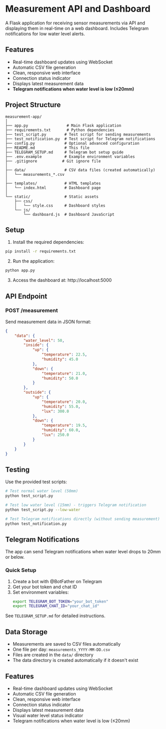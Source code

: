 # Measurement API and Dashboard

A Flask application for receiving sensor measurements via API and displaying them in real-time on a web dashboard. Includes Telegram notifications for low water level alerts.

## Features

- Real-time dashboard updates using WebSocket
- Automatic CSV file generation
- Clean, responsive web interface
- Connection status indicator
- Displays latest measurement data
- **Telegram notifications when water level is low (≤20mm)**

## Project Structure

```
measurement-app/
│
├── app.py                 # Main Flask application
├── requirements.txt       # Python dependencies
├── test_script.py        # Test script for sending measurements
├── test_notification.py  # Test script for Telegram notifications
├── config.py             # Optional advanced configuration
├── README.md             # This file
├── TELEGRAM_SETUP.md     # Telegram bot setup guide
├── .env.example          # Example environment variables
├── .gitignore           # Git ignore file
│
├── data/                 # CSV data files (created automatically)
│   └── measurements_*.csv
│
├── templates/            # HTML templates
│   └── index.html        # Dashboard page
│
└── static/               # Static assets
    ├── css/
    │   └── style.css     # Dashboard styles
    └── js/
        └── dashboard.js  # Dashboard JavaScript
```

## Setup

1. Install the required dependencies:
```bash
pip install -r requirements.txt
```

2. Run the application:
```bash
python app.py
```

3. Access the dashboard at: http://localhost:5000

## API Endpoint

### POST /measurement

Send measurement data in JSON format:

```json
{
    "data": {
        "water_level": 50,
        "inside": {
            "up": {
                "temperature": 22.5,
                "humidity": 45.0
            },
            "down": {
                "temperature": 21.0,
                "humidity": 50.0
            }
        },
        "outside": {
            "up": {
                "temperature": 20.0,
                "humidity": 55.0,
                "lux": 300.0
            },
            "down": {
                "temperature": 19.5,
                "humidity": 60.0,
                "lux": 250.0
            }
        }
    }
}
```

## Testing

Use the provided test scripts:

```bash
# Test normal water level (50mm)
python test_script.py

# Test low water level (15mm) - triggers Telegram notification
python test_script.py --low-water

# Test Telegram notifications directly (without sending measurement)
python test_notification.py
```

## Telegram Notifications

The app can send Telegram notifications when water level drops to 20mm or below.

### Quick Setup

1. Create a bot with @BotFather on Telegram
2. Get your bot token and chat ID
3. Set environment variables:
   ```bash
   export TELEGRAM_BOT_TOKEN="your_bot_token"
   export TELEGRAM_CHAT_ID="your_chat_id"
   ```

See `TELEGRAM_SETUP.md` for detailed instructions.

## Data Storage

- Measurements are saved to CSV files automatically
- One file per day: `measurements_YYYY-MM-DD.csv`
- Files are created in the `data/` directory
- The data directory is created automatically if it doesn't exist

## Features

- Real-time dashboard updates using WebSocket
- Automatic CSV file generation
- Clean, responsive web interface
- Connection status indicator
- Displays latest measurement data
- Visual water level status indicator
- Telegram notifications when water level is low (≤20mm)